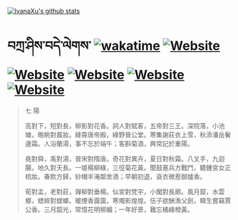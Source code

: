 [![IvanaXu's github stats](https://github-readme-stats.vercel.app/api?username=IvanaXu&theme=shadow_red)](https://github.com/anuraghazra/github-readme-stats)
# བཀྲ་ཤིས་བདེ་ལེགས་	[![wakatime](https://wakatime.com/badge/user/5043ee4a-e361-4607-9d47-d557f2005d05.svg)](https://wakatime.com/@5043ee4a-e361-4607-9d47-d557f2005d05)	[![Website](https://img.shields.io/website?label=&up_color=orange&up_message=Tianchi&url=https%3A%2F%2Fshields.io)](https://tianchi.aliyun.com/home/science/scienceDetail?userId=1095279182618)	[![Website](https://img.shields.io/website?label=&up_color=green&up_message=Yuque&url=https%3A%2F%2Fshields.io)](https://www.yuque.com/ivanaxu)	[![Website](https://img.shields.io/website?label=&up_color=yellow&up_message=Leetcode&url=https%3A%2F%2Fshields.io)](https://leetcode.cn/u/ivanaxu)	[![Website](https://img.shields.io/website?label=&up_color=violet&up_message=AIstudio&url=https%3A%2F%2Fshields.io)](https://aistudio.baidu.com/aistudio/personalcenter/thirdview/979775)	[![Website](https://img.shields.io/website?label=&up_color=red&up_message=Gitee&url=https%3A%2F%2Fshields.io)](https://gitee.com/IvanaXu)
> 七 陽
> 
> 高對下，短對長，柳影對花香。詞人對賦客，五帝對三王。深院落，小池塘，晚眺對晨妝。絳霄唐帝殿，綠野晉公堂。寒集謝莊衣上雪，秋添潘岳鬢邊霜。人浴蘭湯，事不忘於端午；客斟菊酒，興常記於重陽。
> 
> 堯對舜，禹對湯，晉宋對隋唐。奇花對異卉，夏日對秋霜。八叉手，九迴腸，地久對天長。一堤楊柳綠，三徑菊花黃。聞鼓塞兵方戰鬥，聽鍾宮女正梳妝。春飲方歸，紗帽半淹鄰舍酒；早朝初退，袞衣微惹御爐香。
> 
> 荀對孟，老對莊，嚲柳對垂楊。仙宮對梵宇，小閣對長廊。風月窟，水雲鄉，蟋蟀對螳螂。暖煙香靄靄，寒燭影煌煌。伍子欲酬漁父劍，韓生嘗竊賈公香。三月韶光，常憶花明柳媚；一年好景，難忘橘綠橙黃。
>
